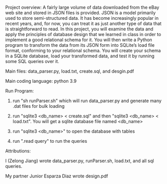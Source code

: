 Project overview:
A fairly large volume of data downloaded from the eBay web site and stored in JSON files is provided.
JSON is a model primarily used to store semi-structured data. It has become increasingly
popular in recent years, and, for now, you can treat it as just another type of data that is straightforward to
read. In this project, you will examine the data and apply the principles of database design that we learned
in class in order to implement a good relational schema for it. You will then write a Python program to
transform the data from its JSON form into SQLite’s load file format, conforming to your relational schema.
You will create your schema in a SQLite database, load your transformed data, and test it by running some
SQL queries over it.

Main files:
data_parser.py, load.txt, create.sql, and desgin.pdf

Main coding language: python 3.9

Run Program:

1. run "sh runParser.sh" which will run data_parser.py and generate many .dat files for bulk loading

2. run "sqlite3 <db_name> < create.sql" and then "sqlite3 <db_name> < load.txt". You will get a sqlite database file named <db_name>

3. run "sqlite3 <db_name>" to open the database with tables

4. run ".read query<number>" to run the queries

Attributions:

I (Zelong Jiang) wrote data_parser.py, runParser.sh, load.txt, and all sql queries.

My partner Junior Esparza Diaz wrote design.pdf
